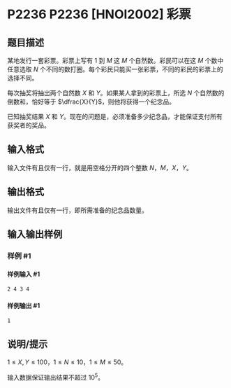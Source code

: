 # P2236 P2236 [HNOI2002] 彩票

## 题目描述

某地发行一套彩票。彩票上写有 $1$ 到 $M$ 这 $M$ 个自然数。彩民可以在这 $M$ 个数中任意选取 $N$ 个不同的数打圈。每个彩民只能买一张彩票，不同的彩民的彩票上的选择不同。

每次抽奖将抽出两个自然数 $X$ 和 $Y$。如果某人拿到的彩票上，所选 $N$ 个自然数的倒数和，恰好等于 $\dfrac{X}{Y}$，则他将获得一个纪念品。

已知抽奖结果 $X$ 和 $Y$。现在的问题是，必须准备多少纪念品，才能保证支付所有获奖者的奖品。

## 输入格式

输入文件有且仅有一行，就是用空格分开的四个整数 $N$，$M$，$X$，$Y$。


## 输出格式

输出文件有且仅有一行，即所需准备的纪念品数量。


## 输入输出样例

### 样例 #1

#### 样例输入 #1

```
2 4 3 4
```

#### 样例输出 #1

```
1
```

## 说明/提示

$1 \leq X, Y \leq 100$，$1 \leq N \leq 10$，$1 \leq M \leq 50$。

输入数据保证输出结果不超过 $10^5$。
